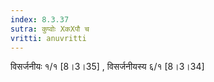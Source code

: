 ```yaml
---
index: 8.3.37
sutra: कुप्वोः XकXपौ च
vritti: anuvritti
---
```


 विसर्जनीयः १/१ [8।3।35] , विसर्जनीयस्य ६/१  [8।3।34] 